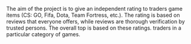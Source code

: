 The aim of the project is to give an independent rating to traders
game items (CS: GO, Fifa, Dota, Team Fortress, etc.). The rating is based on
reviews that everyone offers, while reviews are thorough
verification by trusted persons. The overall top is based on these ratings.
traders in a particular category of games.
